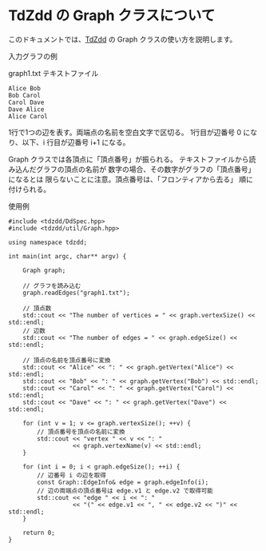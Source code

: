 # TdZdd の Graph クラスについて

このドキュメントでは、[TdZdd](https://github.com/kunisura/TdZdd) の Graph クラスの使い方を説明します。

入力グラフの例

graph1.txt テキストファイル

```
Alice Bob
Bob Carol
Carol Dave
Dave Alice
Alice Carol
```

1行で1つの辺を表す。両端点の名前を空白文字で区切る。
1行目が辺番号 0 になり、以下、i 行目が辺番号 i+1 になる。

Graph クラスでは各頂点に「頂点番号」が振られる。
テキストファイルから読み込んだグラフの頂点の名前が
数字の場合、その数字がグラフの「頂点番号」になるとは
限らないことに注意。頂点番号は、「フロンティアから去る」
順に付けられる。


使用例

```
#include <tdzdd/DdSpec.hpp>
#include <tdzdd/util/Graph.hpp>

using namespace tdzdd;

int main(int argc, char** argv) {

    Graph graph;

    // グラフを読み込む
    graph.readEdges("graph1.txt");

    // 頂点数
    std::cout << "The number of vertices = " << graph.vertexSize() << std::endl;
    // 辺数
    std::cout << "The number of edges = " << graph.edgeSize() << std::endl;

    // 頂点の名前を頂点番号に変換
    std::cout << "Alice" << ": " << graph.getVertex("Alice") << std::endl;
    std::cout << "Bob" << ": " << graph.getVertex("Bob") << std::endl;
    std::cout << "Carol" << ": " << graph.getVertex("Carol") << std::endl;
    std::cout << "Dave" << ": " << graph.getVertex("Dave") << std::endl;

    for (int v = 1; v <= graph.vertexSize(); ++v) {
        // 頂点番号を頂点の名前に変換
        std::cout << "vertex " << v << ": "
                  << graph.vertexName(v) << std::endl;
    }

    for (int i = 0; i < graph.edgeSize(); ++i) {
        // 辺番号 i の辺を取得
        const Graph::EdgeInfo& edge = graph.edgeInfo(i);
        // 辺の両端点の頂点番号は edge.v1 と edge.v2 で取得可能
        std::cout << "edge " << i << ": "
                  << "(" << edge.v1 << ", " << edge.v2 << ")" << std::endl;
    }

    return 0;
}
```
